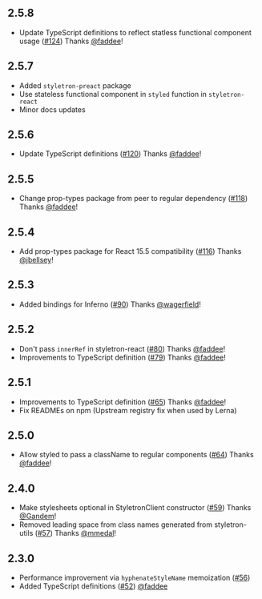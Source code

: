## 2.5.8
- Update TypeScript definitions to reflect statless functional component usage ([#124](https://github.com/rtsao/styletron/pull/124)) Thanks [@faddee](https://github.com/faddee)!

## 2.5.7
- Added `styletron-preact` package
- Use stateless functional component in `styled` function in `styletron-react`
- Minor docs updates

## 2.5.6
- Update TypeScript definitions ([#120](https://github.com/rtsao/styletron/pull/120)) Thanks [@faddee](https://github.com/faddee)!

## 2.5.5
- Change prop-types package from peer to regular dependency ([#118](https://github.com/rtsao/styletron/pull/118)) Thanks [@faddee](https://github.com/faddee)!

## 2.5.4
- Add prop-types package for React 15.5 compatibility ([#116](https://github.com/rtsao/styletron/pull/116)) Thanks [@jbellsey](https://github.com/jbellsey)!

## 2.5.3

- Added bindings for Inferno ([#90](https://github.com/rtsao/styletron/pull/90)) Thanks [@wagerfield](https://github.com/wagerfield)!

## 2.5.2

- Don't pass `innerRef` in styletron-react ([#80](https://github.com/rtsao/styletron/pull/80)) Thanks [@faddee](https://github.com/faddee)!
- Improvements to TypeScript definition ([#79](https://github.com/rtsao/styletron/pull/79)) Thanks [@faddee](https://github.com/faddee)!

## 2.5.1

- Improvements to TypeScript definition ([#65](https://github.com/rtsao/styletron/pull/65)) Thanks [@faddee](https://github.com/faddee)!
- Fix READMEs on npm (Upstream registry fix when used by Lerna)

## 2.5.0

- Allow styled to pass a className to regular components ([#64](https://github.com/rtsao/styletron/pull/64)) Thanks [@faddee](https://github.com/faddee)!

## 2.4.0

- Make stylesheets optional in StyletronClient constructor ([#59](https://github.com/rtsao/styletron/pull/59)) Thanks [@Gandem](https://github.com/Gandem)!
- Removed leading space from class names generated from styletron-utils ([#57](https://github.com/rtsao/styletron/pull/57)) Thanks [@mmedal](https://github.com/mmedal)!

## 2.3.0

- Performance improvement via `hyphenateStyleName` memoization ([#56](https://github.com/rtsao/styletron/pull/56))
- Added TypeScript definitions ([#52](https://github.com/rtsao/styletron/pull/52)) [@faddee](https://github.com/faddee)
